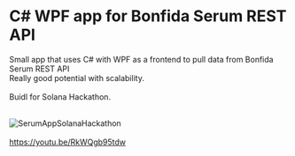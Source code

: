 # C# WPF app for Bonfida Serum REST API
Small app that uses C# with WPF as a frontend to pull data from Bonfida Serum REST API<br/>
Really good potential with scalability. <br/><br/>
Buidl for Solana Hackathon.<br/><br/>

![SerumAppSolanaHackathon](https://user-images.githubusercontent.com/79005234/109566184-d1259c80-7ae3-11eb-8292-646089b8b3eb.png)
<br/><br/>
https://youtu.be/RkWQgb95tdw
